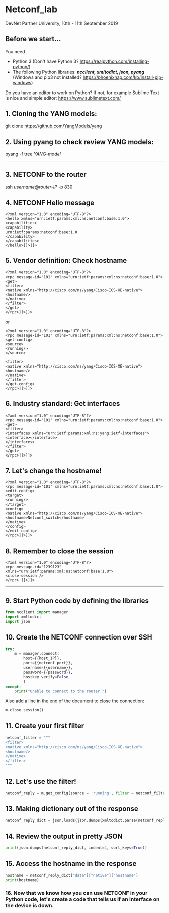 # Netconf_lab
DevNet Partner University, 10th - 11th September 2019

## Before we start...
You need
- Python 3 (Don't have Python 3? https://realpython.com/installing-python/)
- The following Python libraries:
***ncclient, xmltodict, json, pyang***
(Windows and pip3 not installed? https://phoenixnap.com/kb/install-pip-windows)

Do you have an editor to work on Python? If not, for example Sublime Text is nice and simple editor: https://www.sublimetext.com/

## 1. Cloning the YANG models:
git clone https://github.com/YangModels/yang

## 2. Using pyang to check review YANG models:
pyang -f tree *YANG-model*


------------------------------


## 3. NETCONF to the router
ssh *username*@*router-IP* -p 830

## 4. NETCONF Hello message
```
<?xml version="1.0" encoding="UTF-8"?>
<hello xmlns="urn:ietf:params:xml:ns:netconf:base:1.0">
<capabilities>
<capability>
urn:ietf:params:netconf:base:1.0
</capability>
</capabilities>
</hello>]]>]]>
```

## 5. Vendor definition: Check hostname
```
<?xml version="1.0" encoding="UTF-8"?>
<rpc message-id="101" xmlns="urn:ietf:params:xml:ns:netconf:base:1.0">
<get>
<filter>
<native xmlns="http://cisco.com/ns/yang/Cisco-IOS-XE-native">
<hostname/>
</native>
</filter>
</get>
</rpc>]]>]]>
```

or

```
<?xml version="1.0" encoding="UTF-8"?>
<rpc message-id="101" xmlns="urn:ietf:params:xml:ns:netconf:base:1.0">
<get-config>
<source>
<running/>
</source>

<filter>
<native xmlns="http://cisco.com/ns/yang/Cisco-IOS-XE-native">
<hostname/>
</native>
</filter>
</get-config>
</rpc>]]>]]>

```


## 6. Industry standard: Get interfaces
```
<?xml version="1.0" encoding="UTF-8"?>
<rpc message-id="101" xmlns="urn:ietf:params:xml:ns:netconf:base:1.0">
<get>
<filter>
<interfaces xmlns="urn:ietf:params:xml:ns:yang:ietf-interfaces">
<interface></interface>
</interfaces> 
</filter>
</get>
</rpc>]]>]]>
```


## 7. Let's change the hostname!
```
<?xml version="1.0" encoding="UTF-8"?>
<rpc message-id="101" xmlns="urn:ietf:params:xml:ns:netconf:base:1.0"> 
<edit-config>
<target>
<running/>
</target>
<config>
<native xmlns="http://cisco.com/ns/yang/Cisco-IOS-XE-native">
<hostname>Netconf_switch</hostname>
</native>
</config>
</edit-config>
</rpc>]]>]]>
```

## 8. Remember to close the session
```
<?xml version="1.0" encoding="UTF-8"?> 
<rpc message-id="1239123" xmlns="urn:ietf:params:xml:ns:netconf:base:1.0"> 
<close-session /> 
</rpc> ]]>]]>
```


------------------------------


## 9. Start Python code by defining the libraries
```python
from ncclient import manager
import xmltodict
import json
```

## 10. Create the NETCONF connection over SSH
````python
try:
    m = manager.connect(
        host={{host_IP}},
        port={{netconf_port}},
        username={{username}},
        password={{password}},
        hostkey_verify=False
        )
except:
    print("Unable to connect to the router.")
````

Also add a line in the end of the document to close the connection:
```python
m.close_session()
```

## 11. Create your first filter
```python
netconf_filter = """
<filter>
<native xmlns="http://cisco.com/ns/yang/Cisco-IOS-XE-native">
<hostname/>
</native>
</filter>
"""
```

## 12. Let's use the filter!
```python
netconf_reply = m.get_config(source = 'running', filter = netconf_filter).data_xml
```

## 13. Making dictionary out of the response
```python
netconf_reply_dict = json.loads(json.dumps(xmltodict.parse(netconf_reply)))
```

## 14. Review the output in pretty JSON
```python
print(json.dumps(netconf_reply_dict, indent=4, sort_keys=True))
```

## 15. Access the hostname in the response
```python
hostname = netconf_reply_dict["data"]["native"]["hostname"]
print(hostname)
```

### 16. Now that we know how you can use NETCONF in your Python code, let's create a code that tells us if an interface on the device is down.
